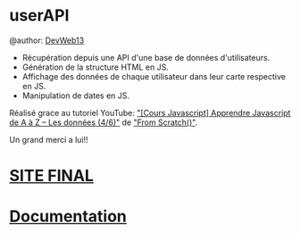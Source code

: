 # userAPI

@author: [DevWeb13](https://twitter.com/DeveloppementW1)

* Récupération depuis une API d'une base de données d'utilisateurs.
* Génération de la structure HTML en JS.
* Affichage des données de chaque utilisateur dans leur carte respective en JS.
* Manipulation de dates en JS.

Réalisé grace au tutoriel YouTube: ["[Cours Javascript] Apprendre Javascript de A à Z – Les données (4/6)"](https://www.youtube.com/watch?v=Xm9i87uliU8&list=PLEiMYEzpB4QuS8AXU9eAz1aw_WBknPn1E&index=5&t=1647s) de ["From Scratch()"]( https://twitter.com/KobeKenjo).

Un grand merci a lui!!

# [SITE FINAL](https://devweb13.github.io/userAPI/)
# [Documentation](https://devweb13.github.io/userAPI/docs)
